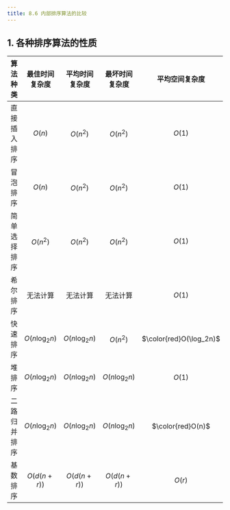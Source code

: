 ```yaml
---
title: 8.6 内部排序算法的比较
---
```


## 1. 各种排序算法的性质

| 算法种类 | 最佳时间复杂度 | 平均时间复杂度 | 最坏时间复杂度 | 平均空间复杂度 | 稳定性 |
| :-----: | :-----------: | :-----------: | :-----------: | :-------: | :----: |
| 直接插入排序 | $O(n)$ | $O(n^2)$ | $O(n^2)$ | $O(1)$ | √ |
| 冒泡排序 | $O(n)$ | $O(n^2)$ | $O(n^2)$ | $O(1)$ | √ |
| 简单选择排序 | $O(n^2)$ | $O(n^2)$ | $O(n^2)$ | $O(1)$ | × |
| 希尔排序 | 无法计算 | 无法计算 | 无法计算 | $O(1)$ | × |
| 快速排序 | $O(n\log_2n)$ | $O(n\log_2n)$ | $O(n^2)$ | $\color{red}O(\log_2n)$ | × |
| 堆排序 | $O(n\log_2n)$ | $O(n\log_2n)$ | $O(n\log_2n)$ | $O(1)$ | × |
| 二路归并排序 | $O(n\log_2n)$ | $O(n\log_2n)$ | $O(n\log_2n)$ | $\color{red}O(n)$ | √ |
| 基数排序 | $O(d(n+r))$ | $O(d(n+r))$ | $O(d(n+r))$ | $O(r)$ | √ |









